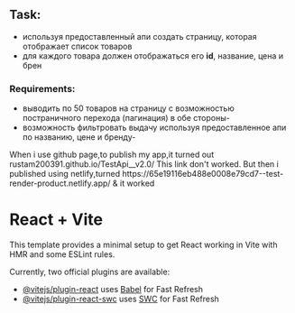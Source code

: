
<h2>Task:</h2>
<ul>
<li>используя предоставленный апи создать страницу, которая отображает список товаров</li>
<li>для каждого товара должен отображаться его <b>id</b>, название, цена и брен</li>
</ul>

<h3>Requirements:</h3>
<ul>
<li>выводить по 50 товаров на страницу с возможностью постраничного перехода (пагинация) в обе стороны-</li>
<li>возможность фильтровать выдачу используя предоставленное апи по названию, цене и бренду-</li>
</ul>
When i use github page,to publish my app,it turned out rustam200391.github.io/TestApi__v2.0/
This link don't worked.
But then i published using netlify,turned https://65e19116eb488e0008e79cd7--test-render-product.netlify.app/ & it worked

# React + Vite

This template provides a minimal setup to get React working in Vite with HMR and some ESLint rules.

Currently, two official plugins are available:

- [@vitejs/plugin-react](https://github.com/vitejs/vite-plugin-react/blob/main/packages/plugin-react/README.md) uses [Babel](https://babeljs.io/) for Fast Refresh
- [@vitejs/plugin-react-swc](https://github.com/vitejs/vite-plugin-react-swc) uses [SWC](https://swc.rs/) for Fast Refresh

